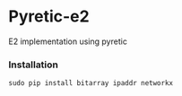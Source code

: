 Pyretic-e2
==========

E2 implementation using pyretic

### Installation
```
sudo pip install bitarray ipaddr networkx
```
